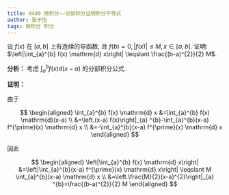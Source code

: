 ```yaml
---
title: 0409 微积分——分部积分证明积分不等式
author: 张子怡
tags: 微积分 积分
---
```



设 $f(x)$ 在 $[a, b]$ 上有连续的导函数, 且 $f(b)=0,|f(x)| \leqslant M, x \in[a, b]$.
证明: $\left|\int_{a}^{b} f(x) \mathrm{d} x\right| \leqslant \frac{(b-a)^{2}}{2} M$.


<!--more-->



**分析：** 考虑 $\int_{a}^{b} f(x) \mathrm{d}(x-a)$ 的分部积分公式.



**证明：** 

由于

$$
\begin{aligned}
\int_{a}^{b} f(x) \mathrm{d} x &=\int_{a}^{b} f(x) \mathrm{d}(x-a) \\
&=\left.(x-a) f(x)\right|_{a} ^{b}-\int_{a}^{b}(x-a) f^{\prime}(x) \mathrm{d} x \\
&=-\int_{a}^{b}(x-a) f^{\prime}(x) \mathrm{d} x
\end{aligned}
$$

因此

$$
\begin{aligned}
\left|\int_{a}^{b} f(x) \mathrm{d} x\right| &=\left|\int_{a}^{b}(x-a) f^{\prime}(x) \mathrm{d} x\right| \leqslant M \int_{a}^{b}(x-a) \mathrm{d} x \\
&=\left.\frac{M}{2}(x-a)^{2}\right|_{a} ^{b}=\frac{(b-a)^{2}}{2} M
\end{aligned}
$$
